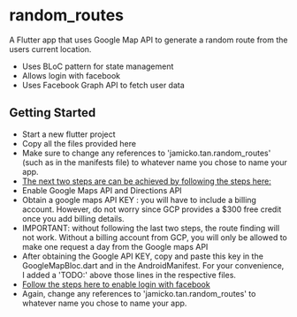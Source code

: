 # random_routes

A Flutter app that uses Google Map API to generate a random route from the users current location.
- Uses BLoC pattern for state management
- Allows login with facebook
- Uses Facebook Graph API to fetch user data


## Getting Started
- Start a new flutter project
- Copy all the files provided here
- Make sure to change any references to 'jamicko.tan.random_routes' (such as in the manifests file) to whatever name you chose to name your app. 
- [The next two steps are can be achieved by following the steps here: ](https://pub.dev/packages/google_maps_flutter)
- Enable Google Maps API and Directions API
- Obtain a google maps API KEY : you will have to include a billing account. However, do not worry since GCP provides a $300 free credit once you add billing details.
- IMPORTANT: without following the last two steps, the route finding will not work. Without a billing account from GCP, you will only be allowed to make one request a day from the Google maps API 
- After obtaining the Google API KEY, copy and paste this key in the GoogleMapBloc.dart and in the AndroidManifest. For your convenience, I added a 'TODO:' above those lines in the respective files. 
- [Follow the steps here to enable login with facebook](https://pub.dev/packages/flutter_facebook_login)
- Again, change any references to 'jamicko.tan.random_routes' to whatever name you chose to name your app.

